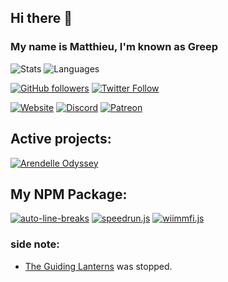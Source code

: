 ## Hi there 👋
### My name is Matthieu, I'm known as Greep
![Stats](https://github-readme-stats.vercel.app/api?username=GreepTheSheep&show_icons=true&hide_border=true&theme=vue&custom_title=Greep%27s%20Stats:) ![Languages](https://github-readme-stats.vercel.app/api/top-langs/?username=GreepTheSheep&langs_count=10&hide_border=true&theme=vue&exclude_repo=betterdiscord-addons)

[![GitHub followers](https://img.shields.io/github/followers/GreepTheSheep?color=black&logo=github&label=Follow&style=flat-square)](https://github.com/GreepTheSheep) [![Twitter Follow](https://img.shields.io/twitter/follow/GreepTheSheep?logo=twitter&color=blue&style=flat-square)](https://twitter.com/GreepTheSheep)

[![Website](https://img.shields.io/website?down_color=red&down_message=Not%20available%20right%20now&style=for-the-badge&up_color=chartreuse&up_message=Visit&url=https%3A%2F%2Fgreep.cf)](https://greep.cf) [![Discord](https://img.shields.io/discord/570024448371982373?color=%237289DA&logo=discord&logoColor=%23FFFFFF&style=for-the-badge)](https://discord.gg/uWZn5f) [![Patreon](https://img.shields.io/badge/Patreon-Donate-orange?style=for-the-badge&logo=patreon)](https://patreon.com/Greep)

## Active projects:
[![Arendelle Odyssey](https://avatars2.githubusercontent.com/u/72099719?s=200&v=4)](https://github.com/arendelleodyssey)

## My NPM Package:
[![auto-line-breaks](https://github-readme-stats.vercel.app/api/pin/?username=GreepTheSheep&repo=auto-line-breaks&hide_border=true&theme=vue)](https://github.com/GreepTheSheep/auto-line-breaks)
[![speedrun.js](https://github-readme-stats.vercel.app/api/pin/?username=GreepTheSheep&repo=speedrun.js&hide_border=true&theme=vue)](https://github.com/GreepTheSheep/speedrun.js)
[![wiimmfi.js](https://github-readme-stats.vercel.app/api/pin/?username=GreepTheSheep&repo=wiimmfi.js&hide_border=true&theme=vue)](https://github.com/GreepTheSheep/wiimmfi.js)


### side note:
- [The Guiding Lanterns](https://github.com/Guiding-Lanterns/Guiding-Lanterns/issues/185) was stopped.

<!--
**GreepTheSheep/GreepTheSheep** is a ✨ _special_ ✨ repository because its `README.md` (this file) appears on your GitHub profile.

Here are some ideas to get you started:

- 🔭 I’m currently working on ...
- 🌱 I’m currently learning ...
- 👯 I’m looking to collaborate on ...
- 🤔 I’m looking for help with ...
- 💬 Ask me about ...
- 📫 How to reach me: ...
- 😄 Pronouns: ...
- ⚡ Fun fact: ...
-->
